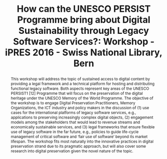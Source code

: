 ---
abstract: This workshop will address the topic of sustained access to digital content
  by providing a legal framework and a technical platform for hosting and distributing
  functional legacy software. Both aspects represent key areas of the UNESCO PERSIST1
  [12] Programme that will focus on the preservation of the digital heritage under
  the UNESCO Memory of the World Programme. The objective of the workshop is to engage
  Digital Preservation Practitioners, Memory Organizations, the ICT industry and policy
  makers in the discussion of (1) use cases for the international platforms of legacy
  software services, e.g., applications to preserving increasingly complex digital
  objects, (2) engagement models among the stakeholders that would lead to revenue
  streams and economically sustainable services, and (3) legal frameworks that ensure
  flexible use of legacy software in the far future, e.g., policies to guide life-cycle
  management of critical software and ‘fair use of software’ beyond its market lifespan.
  The workshop fits most naturally into the innovative practices in digital preservation
  strand due to its pragmatic approach, but will also cover some research into digital
  preservation given the novel nature of the topic.
creators:
- Delve, Janet
- Lee, C. A. L.
- Milic-Frayling, Natasa
- Anderson, David
date: null
document_url: https://services.phaidra.univie.ac.at/api/object/o:502831/download
grand_parent: iPRES
institutions: []
keywords: []
landing_page_url: https://phaidra.univie.ac.at/o:502831
language: eng
layout: publication
license: CC BY-NC-SA 3.0 AT
notes_url: null
parent: iPRES 2016
presentation_url: null
size: 266591
source_name: iPRES
title: 'How can the UNESCO PERSIST Programme bring about Digital Sustainability through
  Legacy Software Services?: Workshop - iPRES 2016 - Swiss National Library, Bern'
type: paper
year: 2016
---